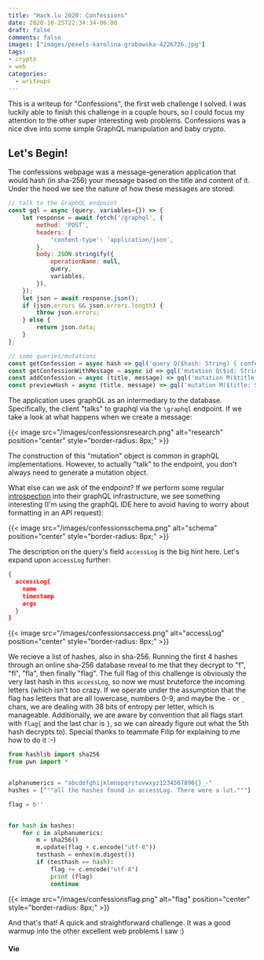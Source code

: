 ```yaml
---
title: "Hack.lu 2020: Confessions"
date: 2020-10-25T22:34:34-06:00
draft: false
comments: false
images: ["images/pexels-karolina-grabowska-4226726.jpg"]
tags:
- crypto
- web
categories:
  - writeups
---
```


This is a writeup for "Confessions", the first web challenge I solved. I was luckily able to finish this challenge in a couple hours, so I could focus my attention to the other super interesting web problems. Confessions was a nice dive into some simple GraphQL manipulation and baby crypto. 

## Let's Begin! 
The confessions webpage was a message-generation application that would hash (in sha-256) your message based on the title and content of it. Under the hood we see the nature of how these messages are stored: 

```js
// talk to the GraphQL endpoint
const gql = async (query, variables={}) => {
    let response = await fetch('/graphql', {
        method: 'POST',
        headers: {
            'content-type': 'application/json',
        },
        body: JSON.stringify({
            operationName: null,
            query,
            variables,
        }),
    });
    let json = await response.json();
    if (json.errors && json.errors.length) {
        throw json.errors;
    } else {
        return json.data;
    }
};

// some queries/mutations
const getConfession = async hash => gql('query Q($hash: String) { confession(hash: $hash) { title, hash } }', { hash }).then(d => d.confession);
const getConfessionWithMessage = async id => gql('mutation Q($id: String) { confessionWithMessage(id: $id) { title, hash, message } }', { id }).then(d => d.confessionWithMessage);
const addConfession = async (title, message) => gql('mutation M($title: String, $message: String) { addConfession(title: $title, message: $message) { id } }', { title, message }).then(d => d.addConfession);
const previewHash = async (title, message) => gql('mutation M($title: String, $message: String) { addConfession(title: $title, message: $message) { hash } }', { title, message }).then(d => d.addConfession);

```

The application uses graphQL as an intermediary to the database. Specifically, the client "talks" to graphql via the ``\graphql`` endpoint. If we take a look at what happens when we create a message:

{{< image src="/images/confessionsresearch.png" alt="research" position="center" style="border-radius: 8px;" >}}

The construction of this "mutation" object is common in graphQL implementations. However, to actually "talk" to the endpoint, you don't always need to generate a mutation object.

What else can we ask of the endpoint?  If we perform some regular [introspection](https://graphql.org/learn/introspection/) into their graphQL infrastructure, we see something interesting (I'm using the graphQL IDE here to avoid having to worry about formatting in an API request): 

{{< image src="/images/confessionsschema.png" alt="schema" position="center" style="border-radius: 8px;" >}}

The description on the query's field ``accessLog`` is the big hint here. Let's expand upon ``accessLog`` further:

```json
{
  accessLog{
    name
    timestamp
    args
  }
}
```

{{< image src="/images/confessionsaccess.png" alt="accessLog" position="center" style="border-radius: 8px;" >}}

We recieve a list of hashes, also in sha-256. Running the first 4 hashes through an online sha-256 database reveal to me that they decrypt to "f", "fl", "fla", then finally "flag". The full flag of this challenge is obviously the very last hash in this ``accessLog``, so now we must bruteforce the incoming letters (which isn't too crazy. If we operate under the assumption that the flag has letters that are all lowercase, numbers 0-9, and maybe the ``-`` or ``_`` chars, we are dealing with 38 bits of entropy per letter, which is manageable. Additionally, we are aware by convention that all flags start with ``flag{`` and the last char is ``}``, so we can already figure out what the 5th hash decrypts to). Special thanks to teammate Filip for explaining to me how to do it :-) 

```python
from hashlib import sha256
from pwn import *


alphanumerics = "abcdefghijklmnopqrstuvwxyz1234567890{}_-"
hashes = ["""all the hashes found in accessLog. There were a lot."""]

flag = b''


for hash in hashes:
	for c in alphanumerics:
		m = sha256()
		m.update(flag + c.encode("utf-8"))
		testhash = enhex(m.digest())
		if (testhash == hash):
			flag += c.encode("utf-8")
			print (flag)
			continue
```

{{< image src="/images/confessionsflag.png" alt="flag" position="center" style="border-radius: 8px;" >}}

And that's that! A quick and straightforward challenge. It was a good warmup into the other excellent web problems I saw :)

#### Vie